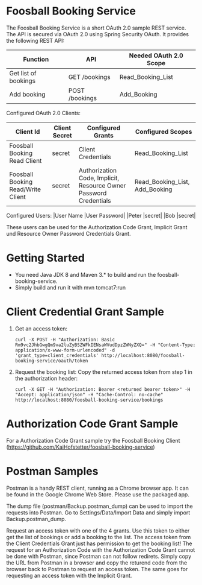 Foosball Booking Service
========================
The Foosball Booking Service is a short OAuth 2.0 sample REST service.
The API is secured via OAuth 2.0 using Spring Security OAuth.
It provides the following REST API:

|Function             |API                         |Needed OAuth 2.0 Scope |
|---------------------|----------------------------|-----------------------|
|Get list of bookings |GET /bookings               |Read_Booking_List      |
|Add booking          |POST /bookings              |Add_Booking            |

Configured OAuth 2.0 Clients:

|Client Id                          |Client Secret |Configured Grants  |Configured Scopes              |
|-----------------------------------|--------------|-------------------|-------------------------------|
|Foosball Booking Read Client       |secret        |Client Credentials |Read_Booking_List              |
|Foosball Booking Read/Write Client |secret        |Authorization Code, Implicit, Resource Owner Password Credentials |Read_Booking_List, Add_Booking |

Configured Users:
|User Name |User Password|
|Peter     |secret|
|Bob     |secret|

These users can be used for the Authorization Code Grant, Implicit Grant und Resource Owner Password Credentials Grant.

Getting Started 
===============
* You need Java JDK 8 and Maven 3.* to build and run the foosball-booking-service. 
* Simply build and run it with mvn tomcat7:run

Client Credential Grant Sample
==============================

1. Get an access token:
   ```HTTP
   curl -X POST -H "Authorization: Basic Rm9vc2JhbGwgQm9va2luZyBSZWFkIENsaWVudDpzZWNyZXQ=" -H "Content-Type:    application/x-www-form-urlencoded" -d 'grant_type=client_credentials' http://localhost:8080/foosball-booking-service/oauth/token
   ```
   
2. Request the booking list:
   Copy the returned access token from step 1 in the authorization header:
   ```HTTP
   curl -X GET -H "Authorization: Bearer <returned bearer token>" -H "Accept: application/json" -H "Cache-Control: no-cache" http://localhost:8080/foosball-booking-service/bookings
   ```

Authorization Code Grant Sample
===============================
For a Authorization Code Grant sample try the Foosball Booking Client (https://github.com/KaiHofstetter/foosball-booking-service)

Postman Samples
===============
Postman is a handy REST client, running as a Chrome browser app. It can be found in the Google Chrome Web Store. Please use the packaged app.

The dump file (postman/Backup.postman_dump) can be used to import the requests into Postman. Go to Settings/Data/Import Data and simply import Backup.postman_dump.

Request an access token with one of the 4 grants. Use this token to either get the list of bookings or add a booking to the list. The access token from the Client Credentials Grant just has permission to get the booking list! The request for an Authorization Code with the Authorization Code Grant cannot be done with Postman, since Postman can not follow redirets. Simply copy the URL from Postman in a browser and copy the returend code from the browser back to Postman to request an access token. The same goes for requesting an access token with the Implicit Grant.  




 

